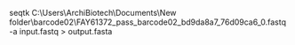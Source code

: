 seqtk C:\Users\ArchiBiotech\Documents\New folder\barcode02\FAY61372_pass_barcode02_bd9da8a7_76d09ca6_0.fastq -a input.fastq > output.fasta
